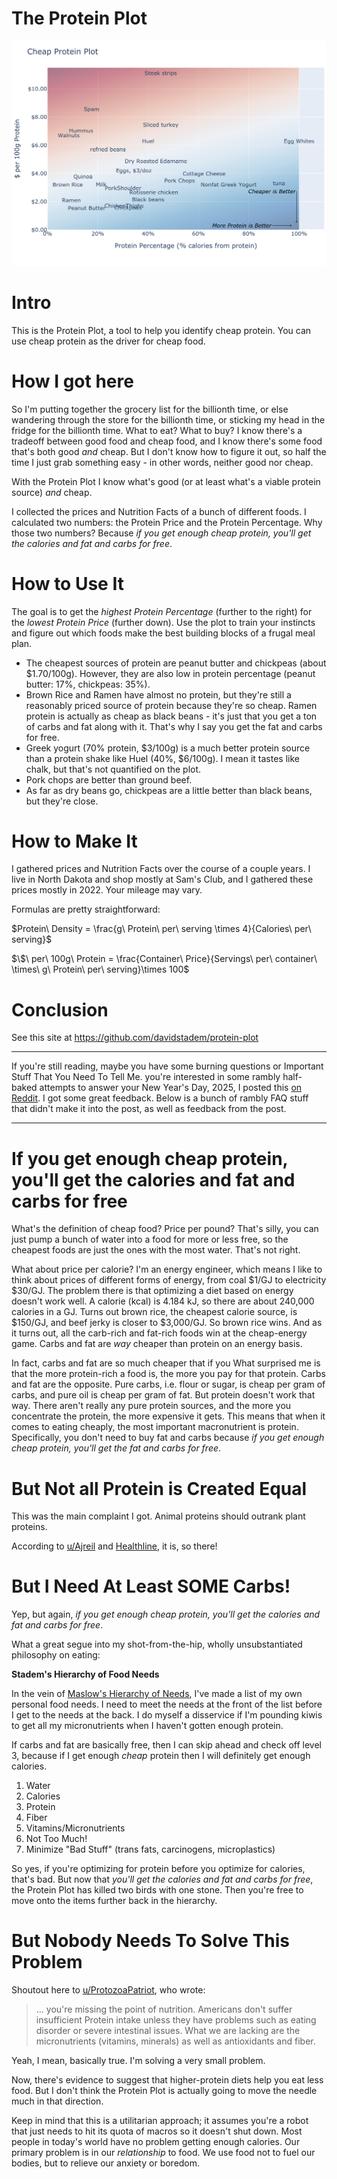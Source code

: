 # The Protein Plot

![protein plot](static/protein-plot.png)

# Intro
This is the Protein Plot, a tool to help you identify cheap protein. You can use cheap protein as the driver for cheap food.


# How I got here

So I'm putting together the grocery list  for the billionth time, or else wandering through the store for the billionth time,
or sticking my head in the fridge for the billionth time.
What to eat? What to buy?
I know there's a tradeoff between good food and cheap food, and I know there's some food that's both good *and* cheap.
But I don't know how to figure it out, so half the time I just grab something easy - in other words, neither good nor cheap.

With the Protein Plot I know what's good (or at least what's a viable protein source) *and* cheap.

I collected the prices and Nutrition Facts of a bunch of different foods. 
I calculated two numbers: the Protein Price and the Protein Percentage. 
Why those two numbers? Because *if you get enough cheap protein, you'll get the calories and fat and carbs for free*.

# How to Use It

The goal is to get the *highest Protein Percentage* (further to the right) for the *lowest Protein Price* (further down).
Use the plot to train your instincts and figure out which foods make the best building blocks of a frugal meal plan.

- The cheapest sources of protein are peanut butter and chickpeas (about $1.70/100g). However, they are also low in protein percentage (peanut butter: 17%, chickpeas: 35%).
- Brown Rice and Ramen have almost no protein, but they're still a reasonably priced source of protein because they're so cheap. Ramen protein is actually as cheap as black beans - it's just that you get a ton of carbs and fat along with it. That's why I say you get the fat and carbs for free.
- Greek yogurt (70% protein, $3/100g) is a much better protein source than a protein shake like Huel (40%, $6/100g). I mean it tastes like chalk, but that's not quantified on the plot.
- Pork chops are better than ground beef.
- As far as dry beans go, chickpeas are a little better than black beans, but they're close.

# How to Make It
I gathered prices and Nutrition Facts over the course of a couple years. I live in North Dakota and shop mostly at Sam's Club, and I gathered these prices mostly in 2022. Your mileage may vary.

Formulas are pretty straightforward:

$Protein\ Density = \frac{g\ Protein\ per\ serving \times 4}{Calories\ per\ serving}$

$\$\ per\ 100g\ Protein = \frac{Container\ Price}{Servings\ per\ container\ \times\ g\ Protein\ per\ serving}\times 100$


# Conclusion

See this site at https://github.com/davidstadem/protein-plot

------------------------

If you're still reading, maybe you have some burning questions or Important Stuff That You Need To Tell Me.  you're interested in some rambly half-baked attempts to answer your 
New Year's Day, 2025, I posted this [on Reddit](https://www.reddit.com/r/Frugal/comments/1hr3r2t/the_protein_plot_cheap_food_is_basically_cheap/).
I got some great feedback.
Below is a bunch of rambly FAQ stuff that didn't make it into the post, as well as feedback from the post.

------------------------


# If you get enough cheap protein, you'll get the calories and fat and carbs for free

What's the definition of cheap food? Price per pound?
That's silly, you can just pump a bunch of water into a food for more or less free,
so the cheapest foods are just the ones with the most water. That's not right.

What about price per calorie?
I'm an energy engineer, which means I like to think about prices of different forms of energy,
from coal $1/GJ to electricity $30/GJ.
The problem there is that optimizing a diet based on energy doesn't work well.
A calorie (kcal) is 4.184 kJ, so there are about 240,000 calories in a GJ.
Turns out brown rice, the cheapest calorie source, is $150/GJ, and beef jerky is closer to $3,000/GJ.
So brown rice wins.
And as it turns out, all the carb-rich and fat-rich foods win at the cheap-energy game.
Carbs and fat are *way* cheaper than protein on an energy basis.

In fact, carbs and fat are so much cheaper that if you
What surprised me is that the more protein-rich a food is, the more you pay for that protein.
Carbs and fat are the opposite. Pure carbs, i.e. flour or sugar, is cheap per gram of carbs, and pure oil is cheap per gram of fat.
But protein doesn't work that way. There aren't really any pure protein sources, and the more you concentrate the protein, the more expensive it gets.
This means that when it comes to eating cheaply, the most important macronutrient is protein.
Specifically, you don't need to buy fat and carbs because *if you get enough cheap protein, you'll get the fat and carbs for free*.


# But Not all Protein is Created Equal

This was the main complaint I got. Animal proteins should outrank plant proteins.

According to [u/Ajreil](https://www.reddit.com/r/Frugal/comments/1hr3r2t/comment/m4veksa/?utm_source=share&utm_medium=web3x&utm_name=web3xcss&utm_term=1&utm_content=share_button) and [Healthline](https://www.healthline.com/nutrition/incomplete-protein), it is, so there!


# But I Need At Least SOME Carbs!

Yep, but again, *if you get enough cheap protein, you'll get the calories and fat and carbs for free*.

What a great segue into my shot-from-the-hip, wholly unsubstantiated philosophy on eating:

**Stadem's Hierarchy of Food Needs**

In the vein of [Maslow's Hierarchy of Needs](https://en.wikipedia.org/wiki/Maslow%27s_hierarchy_of_needs),
I've made a list of my own personal food needs.
I need to meet the needs at the front of the list before I get to the needs at the back.
I do myself a disservice if I'm pounding kiwis to get all my micronutrients when I haven't gotten enough protein.

If carbs and fat are basically free, then I can skip ahead and check off level 3,
because if I get enough *cheap* protein then I will definitely get enough calories.

1. Water
2. Calories
3. Protein
4. Fiber
5. Vitamins/Micronutrients
6. Not Too Much!
7. Minimize "Bad Stuff" (trans fats, carcinogens, microplastics)

So yes, if you're optimizing for protein before you optimize for calories, that's bad.
But now that *you'll get the calories and fat and carbs for free*, the Protein Plot has killed two birds with one stone.
Then you're free to move onto the items further back in the hierarchy.

# But Nobody Needs To Solve This Problem

Shoutout here to [u/ProtozoaPatriot](https://www.reddit.com/r/Frugal/comments/1hr3r2t/comment/m4x09g3/?utm_source=share&utm_medium=web3x&utm_name=web3xcss&utm_term=1&utm_content=share_button), who wrote:
> ... you're missing the point of nutrition. Americans don't suffer insufficient Protein intake unless they have problems such as eating disorder or severe intestinal issues. What we are lacking are the micronutrients (vitamins, minerals) as well as antioxidants and fiber.

Yeah, I mean, basically true. I'm solving a very small problem. 

Now, there's evidence to suggest that higher-protein diets help you eat less food.
But I don't think the Protein Plot is actually going to move the needle much in that direction.

Keep in mind that this is a utilitarian approach; it assumes you're a robot that just needs to hit its quota of macros so it doesn't shut down. Most people in today's world have no problem getting enough calories. Our primary problem is in our *relationship* to food. We use food not to fuel our bodies, but to relieve our anxiety or boredom.
